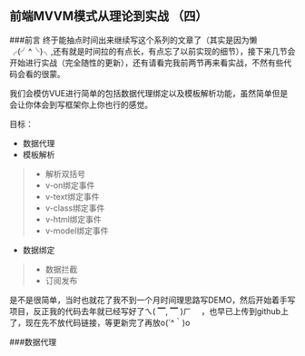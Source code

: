 ## 前端MVVM模式从理论到实战 （四）

###前言
终于能抽点时间出来继续写这个系列的文章了（其实是因为懒╭(╯^╰)╮,还有就是时间拉的有点长，有点忘了以前实现的细节），接下来几节会开始进行实战（完全随性的更新），还有请看完我前两节再来看实战，不然有些代码会看的很蒙。

我们会模仿VUE进行简单的包括数据代理绑定以及模板解析功能，虽然简单但是会让你体会到写框架你上你也行的感觉。


目标：
* 数据代理    
* 模板解析 
> * 解析双括号   
> * v-on绑定事件   
> * v-text绑定事件   
> * v-class绑定事件   
> * v-html绑定事件  
> * v-model绑定事件   
* 数据绑定 
> * 数据拦截  
> * 订阅发布  

是不是很简单，当时也就花了我不到一个月时间理思路写DEMO，然后开始着手写项目，反正我的代码去年就已经写好了ㄟ( ▔, ▔ )ㄏ  　，也早已上传到github上了，现在先不放代码链接，等更新完了再放o(´^｀)o

###数据代理